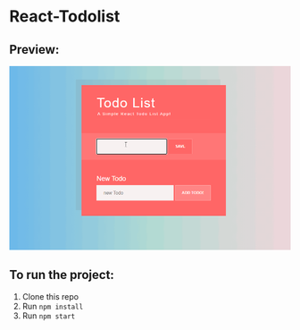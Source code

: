 # React-Todolist


## Preview: 

![grab-landing-page](preview.gif)

## To run the project:

1. Clone this repo
2. Run `npm install`
3. Run `npm start`
